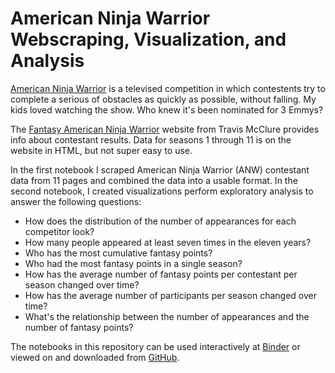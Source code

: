 #  American Ninja Warrior Webscraping, Visualization, and Analysis

[American Ninja Warrior](https://www.nbc.com/american-ninja-warrior) is a televised competition in which contestents try to complete a serious of obstacles as quickly as possible, without falling. My kids loved watching the show. Who knew it's been nominated for 3 Emmys?

The [Fantasy American Ninja Warrior](http://www.anwfantasy.com/members/contestants/season10.php) website from Travis McClure provides info about contestant results. Data for seasons 1 through 11 is on the website in HTML, but not super easy to use.

In the first notebook I scraped American Ninja Warrior (ANW) contestant data from 11 pages and combined the data into a usable format. In the second notebook, I created visualizations perform exploratory analysis to answer the following questions:

- How does the distribution of the number of appearances for each competitor look?
- How many people appeared at least seven times in the eleven years?
- Who has the most cumulative fantasy points?
- Who had the most fantasy points in a single season?
- How has the average number of fantasy points per contestant per season changed over time?
- How has the average number of participants per season changed over time?
- What's the relationship between the number of appearances and the number of fantasy points?

The notebooks in this repository can be used interactively at [Binder](https://mybinder.org/) or viewed on and downloaded from [GitHub](https://github.com/discdiver/ninja-warrior-analysis/).